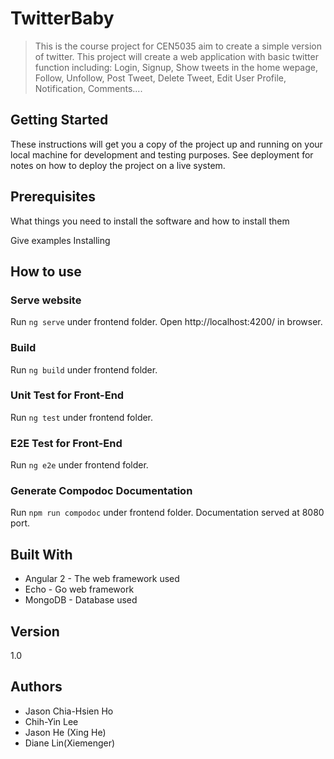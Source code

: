 # TwitterBaby
> This is the course project for CEN5035 aim to create a simple version of twitter. 
> This project will create a web application with basic twitter function including: 
  Login, Signup, Show tweets in the home wepage, Follow, Unfollow, Post Tweet, Delete Tweet, Edit User Profile, Notification, Comments....

## Getting Started

These instructions will get you a copy of the project up and running on your local machine for development and testing purposes. See deployment for notes on how to deploy the project on a live system.

## Prerequisites

What things you need to install the software and how to install them

Give examples
Installing

## How to use
### Serve website
Run ```ng serve``` under frontend folder. Open http://localhost:4200/ in browser.
### Build
Run ```ng build``` under frontend folder.
### Unit Test for Front-End
Run ```ng test``` under frontend folder.
### E2E Test for Front-End
Run ```ng e2e``` under frontend folder.
### Generate Compodoc Documentation
Run ```npm run compodoc``` under frontend folder. Documentation served at 8080 port.

## Built With

* Angular 2 - The web framework used
* Echo - Go web framework
* MongoDB - Database used

## Version

1.0

## Authors

- Jason Chia-Hsien Ho
- Chih-Yin Lee
- Jason He (Xing He)
- Diane Lin(Xiemenger)
